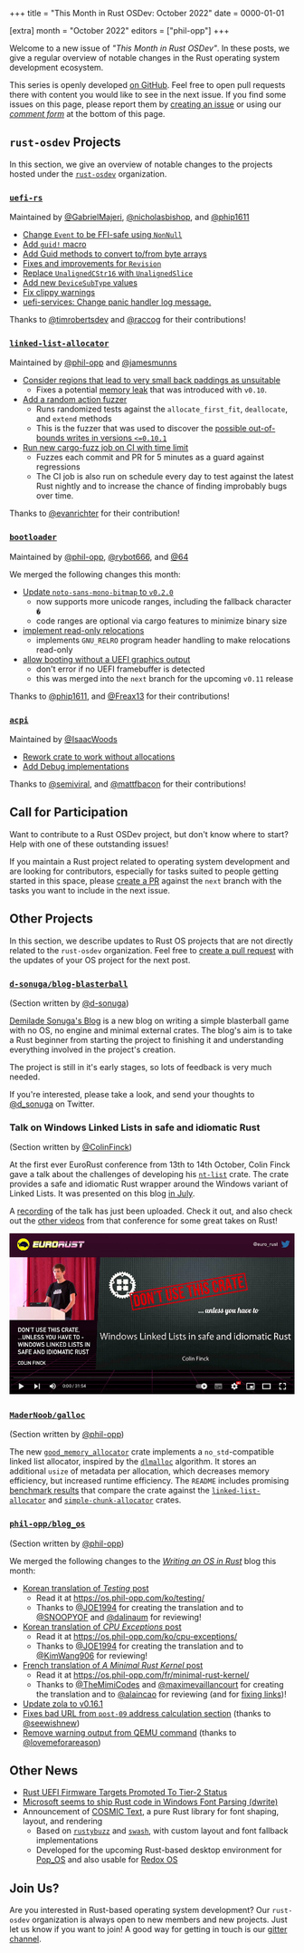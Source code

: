 +++
title = "This Month in Rust OSDev: October 2022"
date = 0000-01-01

[extra]
month = "October 2022"
editors = ["phil-opp"]
+++

Welcome to a new issue of _"This Month in Rust OSDev"_. In these posts, we give a regular overview of notable changes in the Rust operating system development ecosystem.

<!-- more -->

This series is openly developed [on GitHub](https://github.com/rust-osdev/homepage/). Feel free to open pull requests there with content you would like to see in the next issue. If you find some issues on this page, please report them by [creating an issue](https://github.com/rust-osdev/homepage/issues/new) or using our [_comment form_](#comment-form) at the bottom of this page.

<!--
    This is a draft for the upcoming "This Month in Rust OSDev (October 2022)" post.
    Feel free to create pull requests against the `next` branch to add your
    content here.
    Please take a look at the past posts on https://rust-osdev.com/ to see the
    general structure of these posts.
-->

## `rust-osdev` Projects

In this section, we give an overview of notable changes to the projects hosted under the [`rust-osdev`] organization.

[`rust-osdev`]: https://github.com/rust-osdev/about

<!--
    Please use the following template:

    ### [`repo_name`](https://github.com/rust-osdev/repo_name)
    <span class="maintainers">Maintained by [@maintainer_1](https://github.com/maintainer_1)</span>

    The `repo_name` crate ...<<short introduction>>...

    We merged the following changes this month:
    <<changelog, either in list or text form>>
-->

### [`uefi-rs`](https://github.com/rust-osdev/uefi-rs)
<span class="maintainers">Maintained by [@GabrielMajeri](https://github.com/GabrielMajeri), [@nicholasbishop](https://github.com/nicholasbishop), and [@phip1611](https://github.com/phip1611)</span>

- [Change `Event` to be FFI-safe using `NonNull`](https://github.com/rust-osdev/uefi-rs/pull/507)
- [Add `guid!` macro](https://github.com/rust-osdev/uefi-rs/pull/536)
- [Add Guid methods to convert to/from byte arrays](https://github.com/rust-osdev/uefi-rs/pull/535)
- [Fixes and improvements for `Revision`](https://github.com/rust-osdev/uefi-rs/pull/529)
- [Replace `UnalignedCStr16` with `UnalignedSlice`](https://github.com/rust-osdev/uefi-rs/pull/539)
- [Add new `DeviceSubType` values](https://github.com/rust-osdev/uefi-rs/pull/537)
- [Fix clippy warnings](https://github.com/rust-osdev/uefi-rs/pull/538)
- [uefi-services: Change panic handler log message.](https://github.com/rust-osdev/uefi-rs/pull/526)

Thanks to [@timrobertsdev](https://github.com/timrobertsdev) and [@raccog](https://github.com/raccog) for their contributions!

<!--
- [Copy license file to uefi-macros and uefi-services](https://github.com/rust-osdev/uefi-rs/pull/520)
- [Fix clippy lint by removing unnecessary cast](https://github.com/rust-osdev/uefi-rs/pull/525)
- [Update documentation section of readme](https://github.com/rust-osdev/uefi-rs/pull/519)
- [Fix warning from unneeded `macro_use`](https://github.com/rust-osdev/uefi-rs/pull/527)
- [Add option to disable network tests](https://github.com/rust-osdev/uefi-rs/pull/528)
- [Tweak pull request template wrapping](https://github.com/rust-osdev/uefi-rs/pull/533)
- [ci: Simplify some jobs with ubuntu-22.04 runner](https://github.com/rust-osdev/uefi-rs/pull/532)
-->


### [`linked-list-allocator`](https://github.com/rust-osdev/linked-list-allocator)
<span class="maintainers">Maintained by [@phil-opp](https://github.com/phil-opp) and [@jamesmunns](https://github.com/jamesmunns)</span>

- [Consider regions that lead to very small back paddings as unsuitable](https://github.com/rust-osdev/linked-list-allocator/pull/71)
  - Fixes a potential [memory leak](https://github.com/rust-osdev/linked-list-allocator/issues/66) that was introduced with `v0.10`.
- [Add a random action fuzzer](https://github.com/rust-osdev/linked-list-allocator/pull/69)
  - Runs randomized tests against the `allocate_first_fit`, `deallocate`, and `extend` methods
  - This is the fuzzer that was used to discover the [possible out-of-bounds writes in versions `<=0.10.1`](https://github.com/rust-osdev/linked-list-allocator/security/advisories/GHSA-xg8p-34w2-j49j)
- [Run new cargo-fuzz job on CI with time limit](https://github.com/rust-osdev/linked-list-allocator/pull/72)
  - Fuzzes each commit and PR for 5 minutes as a guard against regressions
  - The CI job is also run on schedule every day to test against the latest Rust nightly and to increase the chance of finding improbably bugs over time.

Thanks to [@evanrichter](https://github.com/evanrichter) for their contribution!

### [`bootloader`](https://github.com/rust-osdev/bootloader)
<span class="maintainers">Maintained by [@phil-opp](https://github.com/phil-opp), [@rybot666](https://github.com/rybot666), and [@64](https://github.com/64)</span>

We merged the following changes this month:

- [Update `noto-sans-mono-bitmap` to `v0.2.0`](https://github.com/rust-osdev/bootloader/pull/267)
  - now supports more unicode ranges, including the fallback character `�`
  - code ranges are optional via cargo features to minimize binary size
- [implement read-only relocations](https://github.com/rust-osdev/bootloader/pull/269)
  - implements `GNU_RELRO` program header handling to make relocations read-only
- [allow booting without a UEFI graphics output](https://github.com/rust-osdev/bootloader/pull/268)
  - don't error if no UEFI framebuffer is detected
  - this was merged into the `next` branch for the upcoming `v0.11` release

Thanks to [@phip1611](https://github.com/phip1611), and [@Freax13](https://github.com/Freax13) for their contributions!

### [`acpi`](https://github.com/rust-osdev/acpi)
<span class="maintainers">Maintained by [@IsaacWoods](https://github.com/IsaacWoods)</span>

- [Rework crate to work without allocations](https://github.com/rust-osdev/acpi/pull/131)
- [Add Debug implementations](https://github.com/rust-osdev/acpi/pull/128)

Thanks to [@semiviral](https://github.com/semiviral), and [@mattfbacon](https://github.com/mattfbacon) for their contributions!

## Call for Participation

Want to contribute to a Rust OSDev project, but don't know where to start? Help with one of these outstanding issues!

<!--
    Please use the following template for adding items:
    - [(`repo_name`) Issue Description](https://example.com/link-to-issue)
-->

If you maintain a Rust project related to operating system development and are looking for contributors, especially for tasks suited to people getting started in this space, please [create a PR](https://github.com/rust-osdev/homepage/pulls) against the `next` branch with the tasks you want to include in the next issue.

## Other Projects

In this section, we describe updates to Rust OS projects that are not directly related to the `rust-osdev` organization. Feel free to [create a pull request](https://github.com/rust-osdev/homepage/pulls) with the updates of your OS project for the next post.

<!--
    Please use the following template:

    ### [`owner_name/repo_name`](https://github.com/rust-osdev/owner_name/repo_name)
    <span class="maintainers">(Section written by [@your_github_name](https://github.com/your_github_name))</span>

    ...<<your project updates>>...
-->

### [`d-sonuga/blog-blasterball`](https://github.com/d-sonuga/blog-blasterball/)
<span class="maintainers">(Section written by [@d-sonuga](https://github.com/d-sonuga))</span>

[Demilade Sonuga's Blog](https://d-sonuga.netlify.app/) is a new blog on writing a
simple blasterball game with no OS, no engine and minimal external crates. The blog's aim is to take a Rust
beginner from starting the project to finishing it and understanding everything involved in the project's
creation.

The project is still in it's early stages, so lots of feedback is very much needed.

If you're interested, please take a look, and send your thoughts to [@d_sonuga](https://twitter.com/d_sonuga/)
on Twitter.

### Talk on Windows Linked Lists in safe and idiomatic Rust
<span class="maintainers">(Section written by [@ColinFinck](https://github.com/ColinFinck))</span>

At the first ever EuroRust conference from 13th to 14th October, Colin Finck gave a talk about the challenges of developing his [`nt-list`](https://github.com/ColinFinck/nt-list) crate.
The crate provides a safe and idiomatic Rust wrapper around the Windows variant of Linked Lists.
It was presented on this blog [in July](/this-month/2022-07/#nt-list-windows-linked-lists-in-idiomatic-rust).

A [recording](https://www.youtube.com/watch?v=IxhZIyXOIw8) of the talk has just been uploaded.
Check it out, and also check out the [other videos](https://www.youtube.com/channel/UCR3gXcme1HMK7_TrUaNZOqw/videos) from that conference for some great takes on Rust!

[![Preview of video: Windows linked lists in safe and idiomatic Rust - Colin Finck - EuroRust 2022](nt-list-video.jpg "Preview of video: Windows linked lists in safe and idiomatic Rust - Colin Finck - EuroRust 2022")](https://www.youtube.com/watch?v=IxhZIyXOIw8)

### [`MaderNoob/galloc`](https://github.com/MaderNoob/galloc)
<span class="maintainers">(Section written by [@phil-opp](https://github.com/phil-opp))</span>

The new [`good_memory_allocator`](https://crates.io/crates/good_memory_allocator) crate implements a `no_std`-compatible linked list allocator, inspired by the [`dlmalloc`](https://gee.cs.oswego.edu/dl/html/malloc.html) algorithm. It stores an additional `usize` of metadata per allocation, which decreases memory efficiency, but increased runtime efficiency. The `README` includes promising [benchmark results](https://github.com/MaderNoob/galloc#benchmarks) that compare the crate against the [`linked-list-allocator`](https://github.com/rust-osdev/linked-list-allocator) and [`simple-chunk-allocator`](https://github.com/phip1611/simple-chunk-allocator) crates.

### [`phil-opp/blog_os`](https://github.com/phil-opp/blog_os)
<span class="maintainers">(Section written by [@phil-opp](https://github.com/phil-opp))</span>

We merged the following changes to the [_Writing an OS in Rust_](https://os.phil-opp.com/) blog this month:

- [Korean translation of _Testing_ post](https://github.com/phil-opp/blog_os/pull/1135)
  - Read it at <https://os.phil-opp.com/ko/testing/>
  - Thanks to [@JOE1994](https://github.com/JOE1994) for creating the translation and to [@SNOOPYOF](https://github.com/SNOOPYOF) and [@dalinaum](https://github.com/dalinaum) for reviewing!
- [Korean translation of _CPU Exceptions_ post](https://github.com/phil-opp/blog_os/pull/1162)
  - Read it at <https://os.phil-opp.com/ko/cpu-exceptions/>
  - Thanks to [@JOE1994](https://github.com/JOE1994) for creating the translation and to [@KimWang906](https://github.com/KimWang906) for reviewing!
- [French translation of _A Minimal Rust Kernel_ post](https://github.com/phil-opp/blog_os/pull/1144)
  - Read it at <https://os.phil-opp.com/fr/minimal-rust-kernel/>
  - Thanks to [@TheMimiCodes](https://github.com/TheMimiCodes) and [@maximevaillancourt](https://github.com/maximevaillancourt) for creating the translation and to [@alaincao](https://github.com/alaincao) for reviewing (and for [fixing links](https://github.com/phil-opp/blog_os/pull/1166))!
- [Update zola to v0.16.1](https://github.com/phil-opp/blog_os/pull/1147)
- [Fixes bad URL from `post-09` address calculation section](https://github.com/phil-opp/blog_os/pull/1146) <span class="gray">(thanks to [@seewishnew](https://github.com/seewishnew))</span>
- [Remove warning output from QEMU command](https://github.com/phil-opp/blog_os/pull/1151) <span class="gray">(thanks to [@lovemeforareason](https://github.com/lovemeforareason))</span>

## Other News

- [Rust UEFI Firmware Targets Promoted To Tier-2 Status](https://www.phoronix.com/news/Rust-UEFI-Promoted-Tier-2)
- [Microsoft seems to ship Rust code in Windows Font Parsing (dwrite)](https://twitter.com/dwizzzleMSFT/status/1578532292662005760)
- Announcement of [COSMIC Text](https://github.com/pop-os/cosmic-text), a pure Rust library for font shaping, layout, and rendering
  - Based on [`rustybuzz`](https://github.com/RazrFalcon/rustybuzz) and [`swash`](https://github.com/dfrg/swash), with custom layout and font fallback implementations
  - Developed for the upcoming Rust-based desktop environment for [Pop_OS](https://pop.system76.com/) and also usable for [Redox OS](https://www.redox-os.org/)

## Join Us?

Are you interested in Rust-based operating system development? Our `rust-osdev` organization is always open to new members and new projects. Just let us know if you want to join! A good way for getting in touch is our [gitter channel](https://gitter.im/rust-osdev/Lobby).



<!--
TODO: Update publication date
-->
